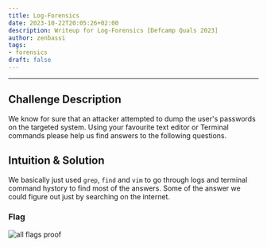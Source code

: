 ```yaml
---
title: Log-Forensics
date: 2023-10-22T20:05:26+02:00
description: Writeup for Log-Forensics [Defcamp Quals 2023]
author: zenbassi
tags:
- forensics
draft: false
---
```

___

## Challenge Description

We know for sure that an attacker attempted to dump the user's passwords on the targeted system. Using your favourite text editor or Terminal commands please help us find answers to the following questions.

## Intuition & Solution

We basically just used `grep`, `find` and `vim` to go through logs and terminal
command hystory to find most of the answers. Some of the answer we could figure
out just by searching on the internet.

### Flag

![all flags proof](/images/defcamp_quals_2023/log-forensics-flags.png)
